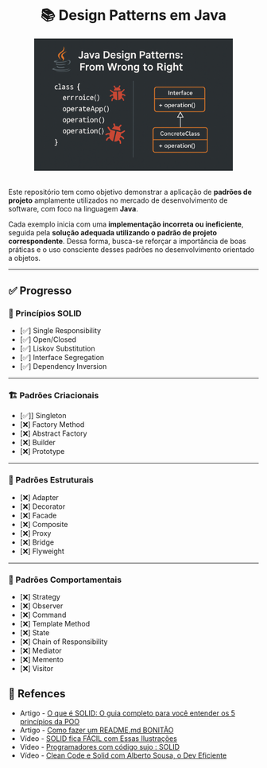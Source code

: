 <h1 align="center">📚 Design Patterns em Java</h1>
<div align="center">
  <img src="/assets/images/wallpaper_1.png" alt="Texto Alternativo" width="400px">
</div> <br>


Este repositório tem como objetivo demonstrar a aplicação de **padrões de projeto** amplamente utilizados no mercado de desenvolvimento de software, com foco na linguagem **Java**.

Cada exemplo inicia com uma **implementação incorreta ou ineficiente**, seguida pela **solução adequada utilizando o padrão de projeto correspondente**. Dessa forma, busca-se reforçar a importância de boas práticas e o uso consciente desses padrões no desenvolvimento orientado a objetos.

---

## ✅ Progresso

### 📐 Princípios SOLID
- [✅] Single Responsibility
- [✅] Open/Closed
- [✅] Liskov Substitution
- [✅] Interface Segregation
- [✅] Dependency Inversion

---

### 🏗️ Padrões Criacionais
- [✅]] Singleton
- [❌] Factory Method
- [❌] Abstract Factory
- [❌] Builder
- [❌] Prototype

---

### 🧱 Padrões Estruturais
- [❌] Adapter
- [❌] Decorator
- [❌] Facade
- [❌] Composite
- [❌] Proxy
- [❌] Bridge
- [❌] Flyweight

---

### 🔁 Padrões Comportamentais
- [❌] Strategy
- [❌] Observer
- [❌] Command
- [❌] Template Method
- [❌] State
- [❌] Chain of Responsibility
- [❌] Mediator
- [❌] Memento
- [❌] Visitor


## 	🔗 Refences

- Artigo - [O que é SOLID: O guia completo para você entender os 5 princípios da POO](https://medium.com/desenvolvendo-com-paixao/o-que-%C3%A9-solid-o-guia-completo-para-voc%C3%AA-entender-os-5-princ%C3%ADpios-da-poo-2b937b3fc530)
- Artigo - [Como fazer um README.md BONITÃO](https://raullesteves.medium.com/github-como-fazer-um-readme-md-bonit%C3%A3o-c85c8f154f8)
- Vídeo - [SOLID fica FÁCIL com Essas Ilustrações](https://www.youtube.com/watch?v=6SfrO3D4dHM&t=707s&ab_channel=FilipeDeschamps)
- Vídeo - [Programadores com código sujo : SOLID](https://www.youtube.com/watch?v=J2ugvRObGT4&ab_channel=LucasMontano)
- Vídeo - [Clean Code e Solid com Alberto Sousa, o Dev Eficiente](https://www.youtube.com/watch?v=XV9B4LX_re8&ab_channel=Alura)
